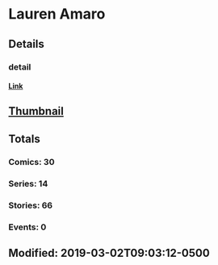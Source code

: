 # Lauren  Amaro 
## Details
### detail
#### [Link](http://marvel.com/comics/creators/13647/lauren_amaro?utm_campaign=apiRef&utm_source=225578a89fc76f3d20fbffda5d17a88d)
## [Thumbnail](http://i.annihil.us/u/prod/marvel/i/mg/b/40/image_not_available.jpg)
## Totals
### Comics: 30
### Series: 14
### Stories: 66
### Events: 0
## Modified: 2019-03-02T09:03:12-0500